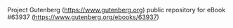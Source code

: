 Project Gutenberg (https://www.gutenberg.org) public repository for
eBook #63937 (https://www.gutenberg.org/ebooks/63937)
